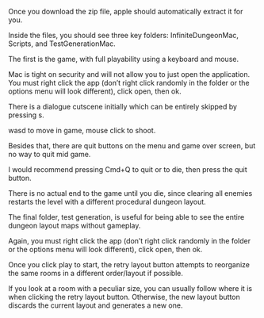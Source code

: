 Once you download the zip file, apple should automatically extract it for you. 

Inside the files, you should see three key folders: InfiniteDungeonMac, Scripts, and TestGenerationMac. 

The first is the game, with full playability using a keyboard and mouse. 

Mac is tight on security and will not allow you to just open the application. You must right click the app (don’t right click randomly in the folder or the options menu will look different), click open, then ok. 

There is a dialogue cutscene initially which can be entirely skipped by pressing s.

wasd to move in game, mouse click to shoot.

Besides that, there are quit buttons on the menu and game over screen, but no way to quit mid game. 

I would recommend pressing Cmd+Q to quit or to die, then press the quit button. 

There is no actual end to the game until you die, since clearing all enemies restarts the level with a different procedural dungeon layout. 

The final folder, test generation, is useful for being able to see the entire dungeon layout maps without gameplay. 

Again, you must right click the app (don’t right click randomly in the folder or the options menu will look different), click open, then ok. 

Once you click play to start, the retry layout button attempts to reorganize the same rooms in a different order/layout if possible. 

If you look at a room with a peculiar size, you can usually follow where it is when clicking the retry layout button. Otherwise, the new layout button discards the current layout and generates a new one.
